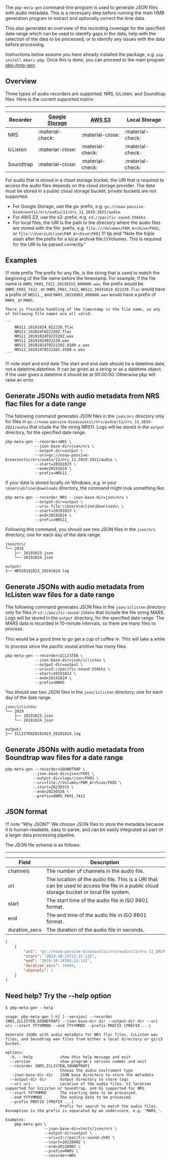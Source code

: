 The `pbp-meta-gen` command-line program is used to generate JSON files with audio metadata. This is a necessary step 
before running the main HMB generation program to extract and optionally correct the time data.   

This also generates an overview of the recording coverage for the specified date range which
can be used to identify gaps in the data, help with the selection of the data to be processed,
or to identify any issues with the data before processing.

Instructions  below assume you have already installed the package,
e.g. `pip install mbari-pbp`.
Once this is done, you can proceed to the main program [pbp-hmb-gen](../pbp-hmb-gen).

## Overview

Three types of audio recorders are supported: NRS, IcListen, and Soundtrap files. Here is the current supported matrix:

----------------
| Recorder | [Google Storage](https://cloud.google.com/storage/docs/buckets) | [AWS S3](https://docs.aws.amazon.com/AmazonS3/latest/userguide/Welcome.html) | Local Storage |
|----------|-----------------------------------------------------------------|------------------|---------------|
| NRS      |  :material-check:                                                               |  :material-close:               |  :material-check:             |
| IcListen |  :material-close:                                                               |  :material-check:               | :material-check:             |
| Soundtrap|  :material-close:                                                               |  :material-check:               | :material-check:             |
 

For audio that is stored in a cloud storage bucket, the URI that is required to access the audio files depends on the cloud storage provider.
The data must be stored in a public cloud storage bucket; private buckets are not supported.

- For Google Storage, use the gs: prefix, e.g. `gs://noaa-passive-bioacoustic/nrs/audio/11/nrs_11_2019-2021/audio`.
- For AWS S3, use the s3: prefix, e.g. `s3://pacific-sound-256khz`. 
- For local files, the URI is the path to the directory where the audio files are stored with the file: prefix, e.g. `file:///Volumes/PAM_Archive/FK01`, or  `file:\\Users\dcline\PAM_Archive\FK01`
!!! tip end "Note the triple slash after the prefix for a local archive file:///Volumes. This is required for the URI to be parsed correctly."


## Examples

!!! note prefix
    The prefix for any file, is the string that is used to match the beginning of the file name before the timestamp. For example, if the file name is `ONMS_FK01_7412_20230315_000000.wav`,
    the prefix would be `ONMS_FK01_7412_` or `ONMS_FK01_7412`, `NRS11_20191024_022220.flac` would have a prefix of `NRS11_`, and 
    `MARS_20220902_000000.wav` would have a prefix of `MARS_` or `MARS`.
     
    There is flexible handling of the timestamp in the file name, so any of following file names are all valid:

    ```
        NRS11_20191024_022220.flac
        NRS11_191024T022220Z.flac
        NRS11_20191024T022220Z.wav
        NRS11_20191024022220.wav
        NRS11_20191024T022220Z.d100.x.wav
        NRS11_191024T022220Z.d100.x.wav
    ```

!!! note start and end date
    The start and end date should be a datetime.date, not a datetime.datetime. 
    It can be given as a string or as a datetime object.
    If the user gives a datetime it should be at 00:00:00. 
    Otherwise pbp will raise an error. 


## Generate JSONs with audio metadata from NRS flac files for a date range

The following command generates JSON files  in the `json/nrs` directory only for files in  `gs://noaa-passive-bioacoustic/nrs/audio/11/nrs_11_2019-2021/audio` 
that iclude the file string NRS11. Logs will be stored in the `output` directory, for the specified date range.
 

```shell
pbp-meta-gen --recorder=NRS \
             --json-base-dir=json/nrs \
             --output-dir=output \
             --uri=gs://noaa-passive-bioacoustic/nrs/audio/11/nrs_11_2019-2021/audio \
             --start=20191023 \
             --end=20191024 \
             --prefix=NRS11_
```

If your data is stored locally on Windows, e.g. in your `\Users\dcline\Downloads` directory, the command might look something like:

```shell
pbp-meta-gen --recorder NRS --json-base-dir=json/nrs \
             --output-dir=output \
             --uri= file:\\Users\dcline\Downloads\ \
             --start=20191023 \
             --end=20191024 \
             --prefix=NRS11_
```

Following this command, you should see two JSON files in the `json/nrs` directory; one for each day of the date range.

```text
json/nrs/
└── 2019
    ├── 20191023.json
    └── 20191024.json
    
output/
├── NRS20191023_20191024.log

```

## Generate JSONs with audio metadata from IcListen wav files for a date range

The following command generates JSON files in the `json/iclisten` directory only for files in `s3://pacific-sound-256khz` that include the file string MARS. 
Logs will be stored in the `output` directory, for the specified date range. The MARS data is recorded in 10-minute intervals, so there are many files to process.  

This would be a good time to go get a cup of coffee :coffee:. This will take a while to process since
the pacific sound archive has many files.

```shell
pbp-meta-gen --recorder=ICLISTEN \
             --json-base-dir=json/iclisten \
             --output-dir=output \
             --uri=s3://pacific-sound-256khz \
             --start=20191023 \
             --end=20191024 \
             --prefix=MARS
```

You should see two JSON files in the `json/iclisten` directory; one for each day of the date range.

```text
json/iclisten/
└── 2019
    ├── 20191023.json
    └── 20191024.json

output/
├── ICLISTEN20191023_20191024.log
```

## Generate JSONs with audio metadata from Soundtrap wav files for a date range

```shell
pbp-meta-gen --recorder=SOUNDTRAP \
            --json-base-dir=json/FK01 \
            --output-dir=logs/json/FK01 \
            --uri=file://Volumes/PAM_Archive/FK01 \
            --start=20230315 \
            --end=20230316 \
            --prefix=ONMS_FK01_7412
```

## JSON format

!!! note "Why JSON?"
    We choose JSON files to store the metadata because it is human-readable, easy to parse, and can be easily integrated as part of a 
    larger data processing pipeline. 

The JSON file schema is as follows:

----------------
| Field | Description                                                                                                                       |
|-------|-----------------------------------------------------------------------------------------------------------------------------------|
| channels | The number of channels in the audio file.                                                                                         |
| uri | The location of the audio file.  This is a URI that can be used to access the file in a *public* cloud storage bucket or local file system. |
| start | The start time of the audio file in ISO 8601 format.                                                                              |
| end | The end time of the audio file in ISO 8601 format.                                                                                |
| duration_secs | The duration of the audio file in seconds.                                                                                  |

```json
[
    {
        "uri": "gs://noaa-passive-bioacoustic/nrs/audio/11/nrs_11_2019-2021/audio/NRS11_20191023_222213.flac",
        "start": "2019-10-23T22:22:13Z",
        "end": "2019-10-24T02:22:13Z",
        "duration_secs": 14400,
        "channels": 1
    }
]
```

## Need help? Try the --help option 

```shell
$ pbp-meta-gen --help
```
```text
usage: pbp-meta-gen [-h] [--version] --recorder {NRS,ICLISTEN,SOUNDTRAP} --json-base-dir dir --output-dir dir --uri uri --start YYYYMMDD --end YYYYMMDD --prefix PREFIX [PREFIX ...]

Generate JSONs with audio metadata for NRS flac files, IcListen wav files, and Soundtrap wav files from either a local directory or gs/s3 bucket.

options:
  -h, --help            show this help message and exit
  --version             show program's version number and exit
  --recorder {NRS,ICLISTEN,SOUNDTRAP}
                        Choose the audio instrument type
  --json-base-dir dir   JSON base directory to store the metadata
  --output-dir dir      Output directory to store logs
  --uri uri             Location of the audio files. S3 location supported for IcListen or Soundtrap, and GS supported for NRS.
  --start YYYYMMDD      The starting date to be processed.
  --end YYYYMMDD        The ending date to be processed.
  --prefix PREFIX [PREFIX ...]
                        Prefix for search to match the audio files. Assumption is the prefix is separated by an underscore, e.g. 'MARS_'.

Examples:
    pbp-meta-gen \
                 --json-base-dir=tests/json/nrs \
                 --output-dir=output \
                 --uri=s3://pacific-sound-ch01 \
                 --start=20220902 \
                 --end=20220902 \
                 --prefix=MARS \
                 --recorder=NRS

```